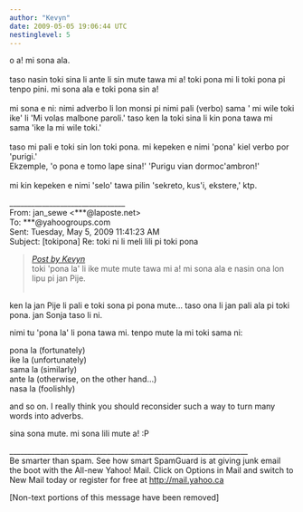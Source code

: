 ```yaml
---
author: "Kevyn"
date: 2009-05-05 19:06:44 UTC
nestinglevel: 5
---
```

o a! mi sona ala.  
   
taso nasin toki sina li ante li sin mute tawa mi a! toki pona mi li toki pona pi tenpo pini. mi sona ala e toki pona sin a!  
   
mi sona e ni: nimi adverbo li lon monsi pi nimi pali (verbo) sama ' mi wile toki ike' li 'Mi volas malbone paroli.' taso ken la toki sina li kin pona tawa mi sama 'ike la mi wile toki.'  
   
taso mi pali e toki sin lon toki pona. mi kepeken e nimi 'pona' kiel verbo por 'purigi.'  
Ekzemple, 'o pona e tomo lape sina!' 'Purigu vian dormoc'ambron!'  
   
mi kin kepeken e nimi 'selo' tawa pilin 'sekreto, kus'i, ekstere,' ktp.  
  
  
  
  
\_\_\_\_\_\_\_\_\_\_\_\_\_\_\_\_\_\_\_\_\_\_\_\_\_\_\_\_\_\_\_\_  
From: jan\_sewe <\*\*\*@laposte.net>  
To: \*\*\*@yahoogroups.com  
Sent: Tuesday, May 5, 2009 11:41:23 AM  
Subject: \[tokipona\] Re: toki ni li meli lili pi toki pona  

> [_Post by Kevyn_](/M5BuZ8CN/toki-ni-li-meli-lili-pi-toki-pona#post4)  
> toki 'pona la' li ike mute mute tawa mi a! mi sona ala e nasin ona lon lipu pi jan Pije.  
>    
> 

ken la jan Pije li pali e toki sona pi pona mute... taso ona li jan pali ala pi toki pona. jan Sonja taso li ni.  
  
nimi tu 'pona la' li pona tawa mi. tenpo mute la mi toki sama ni:  
  
pona la (fortunately)  
ike la (unfortunately)  
sama la (similarly)  
ante la (otherwise, on the other hand...)  
nasa la (foolishly)  
  
and so on. I really think you should reconsider such a way to turn many words into adverbs.  
  
  
  
  
sina sona mute. mi sona lili mute a! :P  
  
  
  
\_\_\_\_\_\_\_\_\_\_\_\_\_\_\_\_\_\_\_\_\_\_\_\_\_\_\_\_\_\_\_\_\_\_\_\_\_\_\_\_\_\_\_\_\_\_\_\_\_\_\_\_\_\_\_\_\_\_\_\_\_\_\_\_\_\_  
Be smarter than spam. See how smart SpamGuard is at giving junk email the boot with the All-new Yahoo! Mail. Click on Options in Mail and switch to New Mail today or register for free at http://mail.yahoo.ca  
  
\[Non-text portions of this message have been removed\]